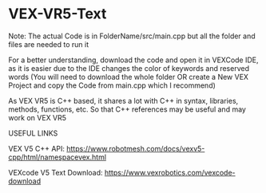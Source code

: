 # VEX-VR5-Text
Note: The actual Code is in FolderName/src/main.cpp but all the folder and files are needed to run it

For a better understanding, download the code and open it in VEXCode IDE, as it is easier due to the IDE changes the color of keywords and reserved words (You will need to download the whole folder OR create a New VEX Project and copy the Code from main.cpp which I recommend)

As VEX VR5 is C++ based, it shares a lot with C++ in syntax, libraries, methods, functions, etc. So that C++ references may be useful and may work on VEX VR5

USEFUL LINKS

VEX V5 C++ API:
https://www.robotmesh.com/docs/vexv5-cpp/html/namespacevex.html

VEXcode V5 Text Download:
https://www.vexrobotics.com/vexcode-download
